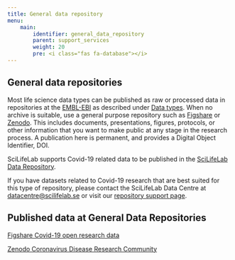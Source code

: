 ```yaml
---
title: General data repository
menu:
    main:
        identifier: general_data_repository
        parent: support_services
        weight: 20
        pre: <i class="fas fa-database"></i>
---
```


## General data repositories

Most life science data types can be published as raw or processed data in repositories at the [EMBL-EBI](https://www.ebi.ac.uk) as described under [Data types](https://covid19dataportal.se/data_types/). When no archive is suitable, use a general purpose repository such as [Figshare](https://figshare.com) or [Zenodo](https://zenodo.org). This includes documents, presentations, figures, protocols, or other information that you want to make public at any stage in the research process. A publication here is permanent, and provides a Digital Object Identifier, DOI.

SciLifeLab supports Covid-19 related data to be published in the [SciLifeLab Data Repository](https://scilifelab.figshare.com). 

If you have datasets related to Covid-19 research that are best suited for this type of repository, please contact the SciLifeLab Data Centre at [datacentre@scilifelab.se](mailto:datacentre@scilifelab.se) or visit our [repository support page](https://www.scilifelab.se/data/repository).

## Published data at General Data Repositories

[Figshare Covid-19 open research data](https://covid19.figshare.com)

[Zenodo Coronavirus Disease Research Community](https://zenodo.org/communities/covid-19/)
